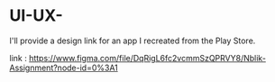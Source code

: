 # UI-UX-
I'll provide a design link for an app I recreated from the Play Store.

link : https://www.figma.com/file/DqRigL6fc2vcmmSzQPRVY8/Nblik-Assignment?node-id=0%3A1
